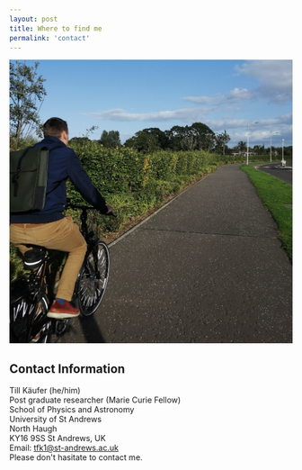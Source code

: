 ```yaml
---
layout: post
title: Where to find me
permalink: 'contact'
---
```


<img src="/images/bike.jpg" class="fit image">


## Contact Information

Till Käufer (he/him)  
Post graduate researcher (Marie Curie Fellow)  
School of Physics and Astronomy  
University of St Andrews  
North Haugh  
KY16 9SS St Andrews, UK  
Email: tfk1@st-andrews.ac.uk  
Please don't hasitate to contact me. 
